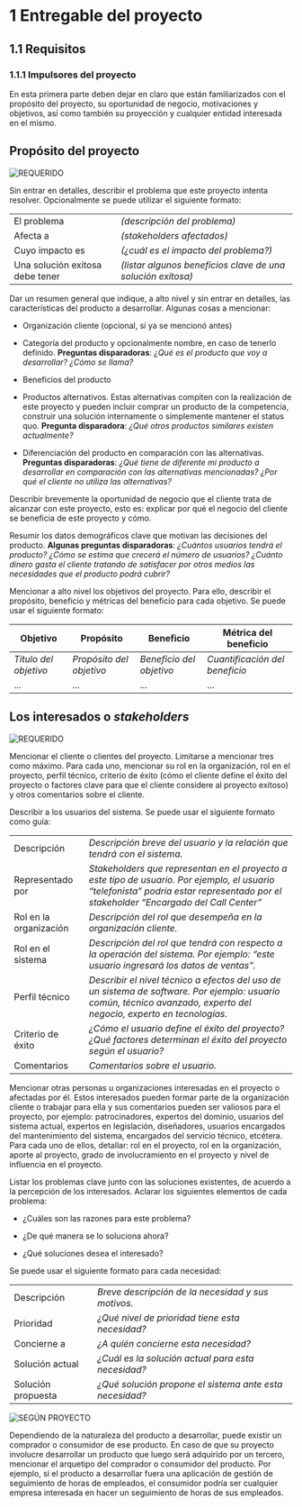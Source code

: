 # 1 Entregable del proyecto

## 1.1 Requisitos

### 1.1.1 Impulsores del proyecto

En esta primera parte deben dejar en claro que están familiarizados con el
propósito del proyecto, su oportunidad de negocio, motivaciones y objetivos, así
como también su proyección y cualquier entidad interesada en el mismo.

## Propósito del proyecto

<!-- SECCIÓN: Declaración del problema -->
<!-- TAG: Requerido -->
<img alt="REQUERIDO" src="https://img.shields.io/badge/REQUERIDO-FF4D4D" />

Sin entrar en detalles, describir el problema que este proyecto intenta
resolver. Opcionalmente se puede utilizar el siguiente formato:

<table>
  <tr><td>El problema</td><td><i>(descripción del problema)</i></td></tr>
  <!-- TODO Agregar definición y link para 'stakeholders' -->
  <tr><td>Afecta a</td><td><i>(stakeholders afectados)</i></td></tr>
  <tr><td>Cuyo impacto es</td><td><i>(¿cuál es el impacto del problema?)</i></td></tr>
  <tr><td>Una solución exitosa debe tener</td><td><i>(listar algunos beneficios
  clave de una solución exitosa)</i></td></tr>
</table>

<!-- SECCIÓN: Declaración del posicionamiento del producto -->
Dar un resumen general que indique, a alto nivel y sin entrar en detalles, las
características del producto a desarrollar. Algunas cosas a mencionar:

* Organización cliente (opcional, si ya se mencionó antes)

* Categoría del producto y opcionalmente nombre, en caso de tenerlo definido.
  **Preguntas disparadoras**: *¿Qué es el producto que voy a desarrollar? ¿Cómo
  se llama?*

* Beneficios del producto

* Productos alternativos. Estas alternativas compiten con la realización de este
  proyecto y pueden incluir comprar un producto de la competencia, construir una
  solución internamente o simplemente mantener el status quo. **Pregunta
  disparadora**: *¿Qué otros productos similares existen actualmente?*

* Diferenciación del producto en comparación con las alternativas. **Preguntas
  disparadoras**: *¿Qué tiene de diferente mi producto a desarrollar en
  comparación con las alternativas mencionadas? ¿Por qué el cliente no utiliza
  las alternativas?*

<!-- SECCIÓN: Oportunidad de negocio -->
Describir brevemente la oportunidad de negocio que el cliente trata de alcanzar
con este proyecto, esto es: explicar por qué el negocio del cliente se beneficia
de este proyecto y cómo.

<!-- SECCIÓN: Estadísticas del mercado o usuarios -->
Resumir los datos demográficos clave que motivan las decisiones del producto.
**Algunas preguntas disparadoras**: *¿Cuántos usuarios tendrá el producto? ¿Cómo
se estima que crecerá el número de usuarios? ¿Cuánto dinero gasta el cliente
tratando de satisfacer por otros medios las necesidades que el producto podrá
cubrir?*

<!-- SECCIÓN: Objetivos del proyecto -->
<!-- TODO Agregar definiciones y links para 'objetivos', 'propósito', 'beneficio'
y 'métricas del beneficio' -->
Mencionar a alto nivel los objetivos del proyecto. Para ello, describir el
propósito, beneficio y métricas del beneficio para cada objetivo. Se puede usar
el siguiente formato:

| Objetivo              | Propósito                | Beneficio                | Métrica del beneficio          |
| --------------------- | ------------------------ | ------------------------ | ------------------------------ |
| *Título del objetivo* | *Propósito del objetivo* | *Beneficio del objetivo* | *Cuantificación del beneficio* |
| ...                   | ...                      | ...                      | ...                            |

## Los interesados o *stakeholders*

<!-- SECCIÓN: Cliente del proyecto -->
<!-- TAG: Requerido -->
<img alt="REQUERIDO" src="https://img.shields.io/badge/REQUERIDO-FF4D4D" />

<!-- TODO Agregar definición y link para 'cliente' -->
Mencionar el cliente o clientes del proyecto. Limitarse a mencionar tres como
máximo. Para cada uno, mencionar su rol en la organización, rol en el proyecto,
perfil técnico, criterio de éxito (cómo el cliente define el éxito del proyecto
o factores clave para que el cliente considere al proyecto exitoso) y otros
comentarios sobre el cliente.

<!-- SECCIÓN: Usuarios -->
Describir a los usuarios del sistema. Se puede usar el siguiente formato como
guía:

<table>
  <tr><td>Descripción</td><td><i>Descripción breve del usuario y la relación que
  tendrá con el sistema.</i></td></tr>
  <!-- TODO Agregar definición y link para 'stakeholders' -->
  <tr><td>Representado por</td><td><i>Stakeholders que representan en el proyecto
  a este tipo de usuario. Por ejemplo, el usuario “telefonista” podría estar
  representado por el stakeholder “Encargado del Call Center”</i></td></tr>
  <tr><td>Rol en la organización</td><td><i>Descripción del rol que desempeña en
  la organización cliente.</i></td></tr>
  <tr><td>Rol en el sistema</td><td><i>Descripción del rol que tendrá con respecto
  a la operación del sistema. Por ejemplo: “este usuario ingresará los datos de
  ventas”.</i></td></tr>
  <tr><td>Perfil técnico</td><td><i>Describir el nivel técnico a efectos del uso
  de un sistema de software. Por ejemplo: usuario común, técnico avanzado, experto
  del negocio, experto en tecnologías.</i></td></tr>
  <tr><td>Criterio de éxito</td><td><i>¿Cómo el usuario define el éxito del
  proyecto? ¿Qué factores determinan el éxito del proyecto según el usuario?</i></td></tr>
  <tr><td>Comentarios</td><td><i>Comentarios sobre el usuario.</i></td></tr>
</table>

<!-- SECCIÓN: Otros interesados -->
Mencionar otras personas u organizaciones interesadas en el proyecto o afectadas
por él. Estos interesados pueden formar parte de la organización cliente o
trabajar para ella y sus comentarios pueden ser valiosos para el proyecto, por
ejemplo: patrocinadores, expertos del dominio, usuarios del sistema actual,
expertos en legislación, diseñadores, usuarios encargados del mantenimiento del
sistema, encargados del servicio técnico, etcétera. Para cada uno de ellos,
detallar: rol en el proyecto, rol en la organización, aporte al proyecto, grado
de involucramiento en el proyecto y nivel de influencia en el proyecto.

<!-- SECCIÓN: Identificación de necesidades clave -->
Listar los problemas clave junto con las soluciones existentes, de acuerdo a la
percepción de los interesados. Aclarar los siguientes elementos de cada
problema:

* ¿Cuáles son las razones para este problema?

* ¿De qué manera se lo soluciona ahora?

* ¿Qué soluciones desea el interesado?

Se puede usar el siguiente formato para cada necesidad:

<table>
  <tr><td>Descripción</td><td><i>Breve descripción de la necesidad y sus motivos.</i></td></tr>
  <tr><td>Prioridad</td><td><i>¿Qué nivel de prioridad tiene esta necesidad?</i></td></tr>
  <tr><td>Concierne a</td><td><i>¿A quién concierne esta necesidad?</i></td></tr>
  <tr><td>Solución actual</td><td><i>¿Cuál es la solución actual para esta necesidad?</i></td></tr>
  <tr><td>Solución propuesta</td><td><i>¿Qué solución propone el sistema ante esta
  necesidad?</i></td></tr>
</table>

<!-- SECCIÓN: Comprador o consumidor del producto -->
<!-- TAG: Según proyecto -->
<img
  alt="SEGÚN PROYECTO"
  src="https://img.shields.io/badge/SEG%C3%9AN%20PROYECTO-FFD700"
/>

Dependiendo de la naturaleza del producto a desarrollar, puede existir un
comprador o consumidor de ese producto. En caso de que su proyecto involucre
desarrollar un producto que luego será adquirido por un tercero, mencionar el
arquetipo del comprador o consumidor del producto. Por ejemplo, si el producto a
desarrollar fuera una aplicación de gestión de seguimiento de horas de
empleados, el consumidor podría ser cualquier empresa interesada en hacer un
seguimiento de horas de sus empleados.
